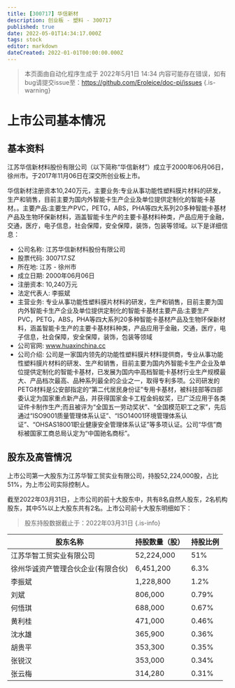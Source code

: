 ```yaml
---
title: [300717] 华信新材
description: 创业板 - 塑料 - 300717
published: true
date: 2022-05-01T14:34:17.000Z
tags: stock
editor: markdown
dateCreated: 2022-01-01T00:00:00.000Z
---
```


> 本页面由自动化程序生成于 2022年5月1日 14:34
> 内容可能存在错误，如有bug请提交issue至：https://github.com/Eroleice/doc-pi/issues
{.is-warning}

# 上市公司基本情况

## 基本资料

江苏华信新材料股份有限公司（以下简称“华信新材”）成立于2000年06月06日，徐州市。于2017年11月06日在深交所创业板上市。

华信新材注册资本10,240万元，主要业务:专业从事功能性塑料膜片材料的研发，生产和销售，目前主要为国内外智能卡生产企业及单位提供定制化的智能卡基材。。主要产品:主要生产PVC，PETG，ABS，PHA等四大系列20多种智能卡基材产品及生物环保新材料，涵盖智能卡生产的主要卡基材料种类，产品应用于金融，交通，医疗，电子信息，社会保障，安全保障，装饰，包装等领域。以下是详细信息：

- 公司名称: 江苏华信新材料股份有限公司
- 股票代码: 300717.SZ
- 所在地: 江苏 - 徐州市
- 成立日期: 2000年06月06日
- 注册资本: 10,240万元
- 法定代表人: 李振斌
- 主营业务: 专业从事功能性塑料膜片材料的研发，生产和销售，目前主要为国内外智能卡生产企业及单位提供定制化的智能卡基材主要产品:主要生产PVC，PETG，ABS，PHA等四大系列20多种智能卡基材产品及生物环保新材料，涵盖智能卡生产的主要卡基材料种类，产品应用于金融，交通，医疗，电子信息，社会保障，安全保障，装饰，包装等领域
- 公司官网: www.huaxinchina.cc
- 公司介绍: 公司是一家国内领先的功能性塑料膜片材料提供商，专业从事功能性塑料膜片材料的研发、生产和销售，目前主要为国内外智能卡生产企业及单位提供定制化的智能卡基材，已发展为国内中高档智能卡基材行业生产规模最大、产品档次最高、品种系列最全的企业之一，取得专利多项。公司研发的PETG材料是公安部指定的“第二代居民身份证”专用卡基材，被科技部等四部委认定为国家重点新产品，并获得国家金卡工程金蚂蚁奖，已广泛应用于各类证件卡制作生产;而且被评为“全国五一劳动奖状”、“全国模范职工之家”，先后通过“ISO9001质量管理体系认证”、“ISO14001环境管理体系认证”、“OHSAS18001职业健康安全管理体系认证”等多项认证。公司“华信”商标被国家工商总局认定为“中国驰名商标”。


## 股东及高管情况

上市公司第一大股东为江苏华智工贸实业有限公司，持股52,224,000股，占比51%，为上市公司实际控制人。

截至2022年03月31日，上市公司的前十大股东中，共有8名自然人股东，2名机构股东，其中5%以上大股东共有2名。上市公司前十大股东明细如下：

> 股东持股数据截止于：2022年03月31日
{.is-info}

| 股东名称 | 持股数量（股） | 持股比例 |
| --- | --- | --- |
| 江苏华智工贸实业有限公司 | 52,224,000 | 51% |
| 徐州华诚资产管理合伙企业(有限合伙) | 6,451,200 | 6.3% |
| 李振斌 | 1,228,800 | 1.2% |
| 刘斌 | 806,000 | 0.79% |
| 何悟琪 | 688,000 | 0.67% |
| 黄利桂 | 471,000 | 0.46% |
| 沈水雄 | 365,900 | 0.36% |
| 胡贵平 | 353,300 | 0.35% |
| 张锐汉 | 353,000 | 0.34% |
| 张云梅 | 314,280 | 0.31% |




